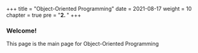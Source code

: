+++
title = "Object-Oriented Programming"
date = 2021-08-17
weight = 10
chapter = true
pre = "<b>2.  </b>"
+++
### Welcome!
This page is the main page for Object-Oriented Programming
